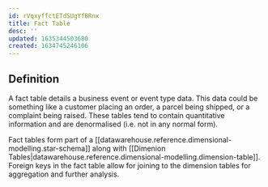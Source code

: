 ```yaml
---
id: rVqxyffctETdSUgYfBRnx
title: Fact Table
desc: ''
updated: 1635344503680
created: 1634745246106
---
```

## Definition
A fact table details a business event or event type data. This data could be something like a customer placing an order, a parcel being shipped, or a complaint being raised. These tables tend to contain quantitative information and are denormalised (i.e. not in any normal form). 

Fact tables form part of a [[datawarehouse.reference.dimensional-modelling.star-schema]] along with [[Dimenion Tables|datawarehouse.reference.dimensional-modelling.dimension-table]]. Foreign keys in the fact table allow for joining to the dimension tables for aggregation and further analysis.

